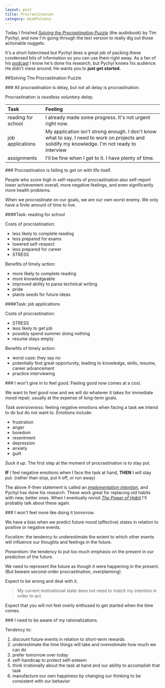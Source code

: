 ```yaml
---
layout: post
title: Procrastination
category: mindfulness
---
```


Today I finished [<i class="fa fa-book"></i> *Solving the Procrastination Puzzle*](http://www.amazon.com/Solving-Procrastination-Puzzle-Concise-Strategies/dp/B00JGAY5II/ref=tmm_aud_swatch_0?_encoding=UTF8&sr=8-1&qid=1427829996) (the audiobook) by Tim Pychyl, and now I'm going through the text version to really dig out those actionable nuggets. 

It's a short listen/read but Pychyl does a great job of packing these condensed bits of information so you can use them right away. As a fan of his [podcast]() I know he's done his research, but Pychyl knows his audience. He didn't mess around. He wants you to **just get started.**

##Solving The Procrastination Puzzle

###<i class="fa fa-star"></i> All procrastination is delay, but not all delay is procrastination.

Procrastination is *needless voluntary delay*.

| Task | Feeling |
| :--- | :--- |
| reading for school | I already made some progress. It's not urgent right now. |
| job applications | My application isn't strong enough. I don't know what to say. I need to work on projects and solidify my knowledge. I'm not ready to interview |
| assignments | I'll be fine when I get to it. I have plenty of time. |

 

###<i class="fa fa-star"></i> Procrastination is failing to get on with life itself.

People who score high in self-reports of procrastination also self-report lower achievement overall, more negative feelings, and even significantly more health problems.

When we procrastinate on our goals, we are our own worst enemy. We only have a finite amount of time to live.

####Task: reading for school

Costs of procrastination:

- less likely to complete reading
- less prepared for exams
- lowered self-respect
- less prepared for career
- STRESS

Benefits of timely action:

- more likely to complete reading
- more knowledgeable
- improved ability to parse technical writing
- pride
- plants seeds for future ideas

####Task: job applications

Costs of procrastination:

- STRESS
- less likely to get job
- possibly spend summer doing nothing
- resume stays empty

Benefits of timely action:

- worst case: they say no
- potentially find great opportunity, leading to knowledge, skills, resume, career advancement
- practice interviewing

 

###<i class="fa fa-star"></i> I won't give in to feel good. Feeling good now comes at a cost.

We want to feel good now and we will do whatever it takes for immediate mood repair, usually at the expense of long-term goals.

*Task aversiveness:* feeling negative emotions when facing a task we intend to do but do not want to. Emotions include: 

- frustration
- anger
- boredom
- resentment
- depression
- anxiety
- guilt

*Suck it up.* The first step at the moment of procrastination is to stay put.

**IF** I feel negative emotions when I face the task at hand, **THEN** I will stay put. (rather than stop, put it off, or run away)

The above if-then statement is called an [*implementation intention*](https://www.psychologytoday.com/blog/dont-delay/201001/implementation-intentions-facilitate-action-control), and Pychyl has done his research. These work great for replacing old habits with new, better ones. When I eventually revisit [<i class="fa fa-book"></i> *The Power of Habit*](http://www.amazon.com/Power-Habit-What-Life-Business-ebook/dp/B0055PGUYU/ref=sr_1_1_twi_2_kin?ie=UTF8&qid=1427831871&sr=8-1&keywords=the+power+of+habit) I'll probably talk about these again.

 

###<i class="fa fa-star"></i> I won't feel more like doing it tomorrow.

We have a bias when we predict future mood (affective) states in relation to positive or negative events.

*Focalism:* the tendency to underestimate the extent to which other events will influence our thoughts and feelings in the future.

*Presentism:* the tendency to put too much emphasis on the present in our prediction of the future.

We need to represent the future as though it were happening in the present. (But beware second-order procrastination, overplanning)

Expect to be wrong and deal with it.

><i class="fa fa-quote-left"></i> My current motivational state does not need to match my intention in order to act. <i class="fa fa-quote-right"></i>

Expect that you will not feel overly enthused to get started when the time comes.

 

###<i class="fa fa-star"></i> I need to be aware of my rationalizations.

Tendency to:

1. discount future events in relation to short-term rewards
2. underestimate the time things will take and overestimate how much we can do
3. prefer tomorrow over today
4. self-handicap to protect self-esteem
5. think irrationally about the task at hand and our ability to accomplish that task
6. manufacture our own happiness by changing our thinking to be consistent with our behavior
